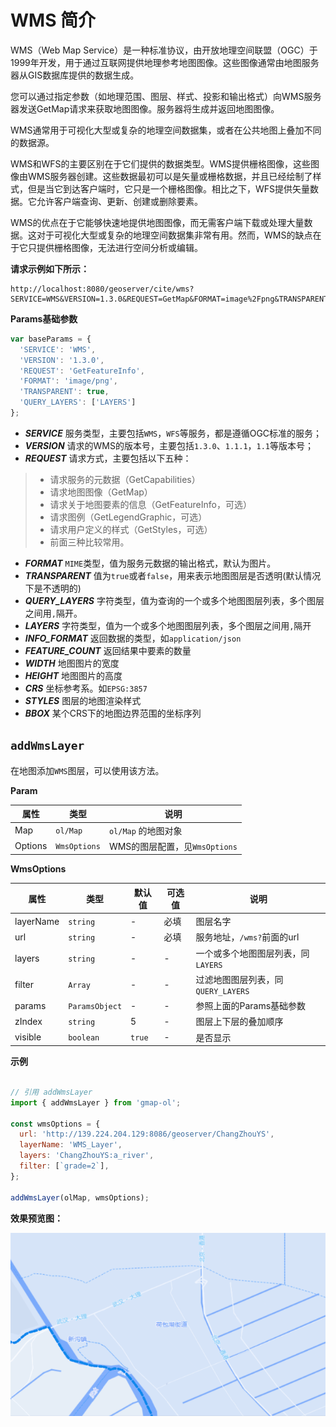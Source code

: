 # WMS 简介

WMS（Web Map Service）是一种标准协议，由开放地理空间联盟（OGC）于1999年开发，用于通过互联网提供地理参考地图图像。这些图像通常由地图服务器从GIS数据库提供的数据生成。

您可以通过指定参数（如地理范围、图层、样式、投影和输出格式）向WMS服务器发送GetMap请求来获取地图图像。服务器将生成并返回地图图像。

WMS通常用于可视化大型或复杂的地理空间数据集，或者在公共地图上叠加不同的数据源。

WMS和WFS的主要区别在于它们提供的数据类型。WMS提供栅格图像，这些图像由WMS服务器创建。这些数据最初可以是矢量或栅格数据，并且已经绘制了样式，但是当它到达客户端时，它只是一个栅格图像。相比之下，WFS提供矢量数据。它允许客户端查询、更新、创建或删除要素。

WMS的优点在于它能够快速地提供地图图像，而无需客户端下载或处理大量数据。这对于可视化大型或复杂的地理空间数据集非常有用。然而，WMS的缺点在于它只提供栅格图像，无法进行空间分析或编辑。

**请求示例如下所示：**
```
http://localhost:8080/geoserver/cite/wms?SERVICE=WMS&VERSION=1.3.0&REQUEST=GetMap&FORMAT=image%2Fpng&TRANSPARENT=true&layers=cite%3Anc_d_a&WIDTH=256&HEIGHT=256&CRS=EPSG%3A3857&STYLES=&BBOX=12425603.318038251%2C3365675.22945288%2C12445171.197279256%2C3385243.108693885
```
**Params基础参数**
```js
var baseParams = {
  'SERVICE': 'WMS',
  'VERSION': '1.3.0',
  'REQUEST': 'GetFeatureInfo',
  'FORMAT': 'image/png',
  'TRANSPARENT': true,
  'QUERY_LAYERS': ['LAYERS']
};
```
- ***SERVICE*** 服务类型，主要包括`WMS`，`WFS`等服务，都是遵循OGC标准的服务；
- ***VERSION*** 请求的WMS的版本号，主要包括`1.3.0`、`1.1.1`，`1.1`等版本号；
- ***REQUEST*** 请求方式，主要包括以下五种：
> - 请求服务的元数据（GetCapabilities）
> - 请求地图图像（GetMap）
> - 请求关于地图要素的信息（GetFeatureInfo，可选）
> - 请求图例（GetLegendGraphic，可选）
> - 请求用户定义的样式（GetStyles，可选）
> - 前面三种比较常用。
- ***FORMAT*** `MIME`类型，值为服务元数据的输出格式，默认为图片。
- ***TRANSPARENT*** 值为`true`或者`false`，用来表示地图图层是否透明(默认情况下是不透明的)
- ***QUERY_LAYERS*** 字符类型，值为查询的一个或多个地图图层列表，多个图层之间用`,`隔开。
- ***LAYERS*** 字符类型，值为一个或多个地图图层列表，多个图层之间用`,`隔开
- ***INFO_FORMAT*** 返回数据的类型，如`application/json`
- ***FEATURE_COUNT*** 返回结果中要素的数量
- ***WIDTH*** 地图图片的宽度
- ***HEIGHT*** 地图图片的高度
- ***CRS*** 坐标参考系。如`EPSG:3857`
- ***STYLES*** 图层的地图渲染样式
- ***BBOX*** 某个CRS下的地图边界范围的坐标序列


## `addWmsLayer`
在地图添加`WMS`图层，可以使用该方法。

**Param**

| 属性     | 类型                 | 说明                                     |
| ------- | -------------------- | ---------------------------------------- |
| Map     | `ol/Map`             | `ol/Map` 的地图对象                       |
| Options | `WmsOptions`         | WMS的图层配置，见`WmsOptions`             |

**WmsOptions**

| 属性            | 类型          | 默认值 | 可选值  | 说明                            |
| -------------- | ------------- | ------ | ------ | ------------------------------- |
| layerName      | `string`      | -      | 必填   | 图层名字                         |
| url            | `string`      | -      | 必填   | 服务地址，`/wms?`前面的url        |
| layers         | `string`      | -      | -      | 一个或多个地图图层列表，同`LAYERS` |
| filter         | `Array`       | -      | -      | 过滤地图图层列表，同`QUERY_LAYERS` |
| params         | `ParamsObject`| -      | -      | 参照上面的Params基础参数           |
| zIndex         | `string`      | 5      | -      | 图层上下层的叠加顺序               |
| visible        | `boolean`     | `true` | -      | 是否显示                          |

**示例**

```javascript

// 引用 addWmsLayer
import { addWmsLayer } from 'gmap-ol';

const wmsOptions = {
  url: 'http://139.224.204.129:8086/geoserver/ChangZhouYS',
  layerName: 'WMS_Layer',
  layers: 'ChangZhouYS:a_river',
  filter: [`grade=2`],
};

addWmsLayer(olMap, wmsOptions);
```

**效果预览图：**

![](/images/addWmsLayer.gif)